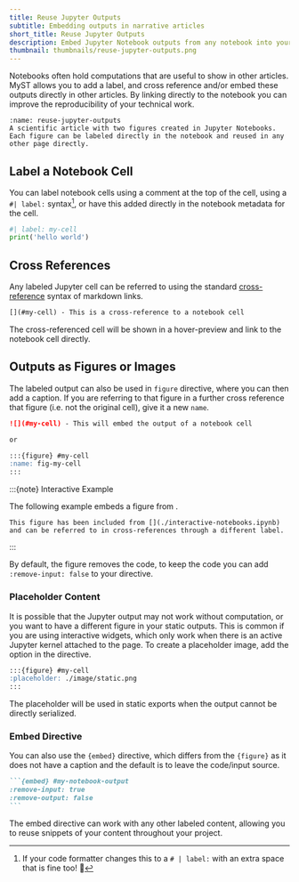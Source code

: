 ```yaml
---
title: Reuse Jupyter Outputs
subtitle: Embedding outputs in narrative articles
short_title: Reuse Jupyter Outputs
description: Embed Jupyter Notebook outputs from any notebook into your website or article.
thumbnail: thumbnails/reuse-jupyter-outputs.png
---
```


Notebooks often hold computations that are useful to show in other articles. MyST allows you to add a label, and cross reference and/or embed these outputs directly in other articles. By linking directly to the notebook you can improve the reproducibility of your technical work.

```{figure} ./images/reuse-jupyter-outputs.png
:name: reuse-jupyter-outputs
A scientific article with two figures created in Jupyter Notebooks. Each figure can be labeled directly in the notebook and reused in any other page directly.
```

## Label a Notebook Cell

You can label notebook cells using a comment at the top of the cell, using a `#| label:` syntax[^black], or have this added directly in the notebook metadata for the cell.

```python
#| label: my-cell
print('hello world')
```

[^black]: If your code formatter changes this to a `# | label:` with an extra space that is fine too! 🎉

## Cross References

Any labeled Jupyter cell can be referred to using the standard [cross-reference](./cross-references.md) syntax of markdown links.

```markdown
[](#my-cell) - This is a cross-reference to a notebook cell
```

The cross-referenced cell will be shown in a hover-preview and link to the notebook cell directly.

## Outputs as Figures or Images

The labeled output can also be used in `figure` directive, where you can then add a caption. If you are referring to that figure in a further cross reference that figure (i.e. not the original cell), give it a new `name`.

```markdown
![](#my-cell) - This will embed the output of a notebook cell

or

:::{figure} #my-cell
:name: fig-my-cell
:::
```

:::{note} Interactive Example

The following example embeds a figure from [](./interactive-notebooks.ipynb).

```{figure} #altair-horsepower
This figure has been included from [](./interactive-notebooks.ipynb) and can be referred to in cross-references through a different label.
```

:::

By default, the figure removes the code, to keep the code you can add `:remove-input: false` to your directive.

### Placeholder Content

It is possible that the Jupyter output may not work without computation, or you want to have a different figure in your static outputs. This is common if you are using interactive widgets, which only work when there is an active Jupyter kernel attached to the page. To create a placeholder image, add the option in the directive.

```markdown
:::{figure} #my-cell
:placeholder: ./image/static.png
:::
```

The placeholder will be used in static exports when the output cannot be directly serialized.

### Embed Directive

You can also use the `{embed}` directive, which differs from the `{figure}` as it does not have a caption and the default is to leave the code/input source.

````markdown
```{embed} #my-notebook-output
:remove-input: true
:remove-output: false
```
````

The embed directive can work with any other labeled content, allowing you to reuse snippets of your content throughout your project.
